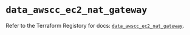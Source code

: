 # `data_awscc_ec2_nat_gateway`

Refer to the Terraform Registory for docs: [`data_awscc_ec2_nat_gateway`](https://registry.terraform.io/providers/hashicorp/awscc/0.70.0/docs/data-sources/ec2_nat_gateway).
